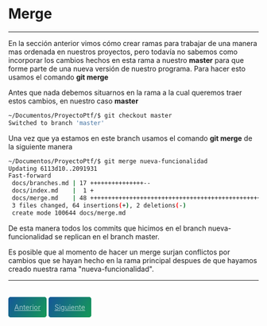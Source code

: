 # Merge
---

En la sección anterior vimos cómo crear ramas para trabajar de una manera mas ordenada en nuestros proyectos, pero todavía no sabemos como incorporar los cambios hechos en esta rama a nuestro **master** para que forme parte de una nueva versión de nuestro programa. Para hacer esto usamos el comando **git merge**

Antes que nada debemos situarnos en la rama a la cual queremos traer estos cambios, en nuestro caso **master**

```bash
~/Documentos/ProyectoPtf/$ git checkout master
Switched to branch 'master'
```

Una vez que ya estamos en este branch usamos el comando **git merge** de la siguiente manera

```bash
~/Documentos/ProyectoPtf/$ git merge nueva-funcionalidad
Updating 6113d10..2091931
Fast-forward
 docs/branches.md | 17 +++++++++++++++--
 docs/index.md    |  1 +
 docs/merge.md    | 48 ++++++++++++++++++++++++++++++++++++++++++++++++
 3 files changed, 64 insertions(+), 2 deletions(-)
 create mode 100644 docs/merge.md
```

De esta manera todos los commits que hicimos en el branch nueva-funcionalidad se replican en el branch master.

Es posible que al momento de hacer un merge surjan conflictos por cambios que se hayan hecho en la rama principal despues de que hayamos creado nuestra rama "nueva-funcionalidad".

---

<br>
<style>
.my-btn {
    height: 50px;
    width: 120px;
    display: inline;
    text-align: center;
    color: rgba(255, 255, 255, 0.6);
    background-color: #159957;
    background-image: linear-gradient(120deg, #155799, #159957);
    transition: color 0.2s ease-in-out;
    border-radius: 0.3rem;
    padding: 12px;
}

.my-btn:hover {
    color: #FFFFFF;
}

.Grid {
    display:flex;
    justify-content: space-around;
}
</style>
<div class="Grid">
    <a href="branches" class="my-btn">Anterior</a>
    <a href="merge" class="my-btn">Siguiente</a>
</div>
